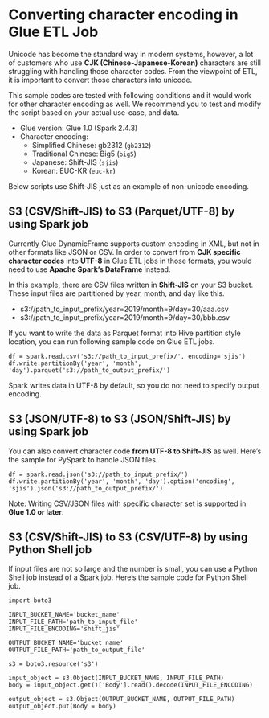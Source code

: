 # Converting character encoding in Glue ETL Job

Unicode has become the standard way in modern systems, however, a lot of customers who use **CJK (Chinese-Japanese-Korean)** characters are still struggling with handling those character codes. From the viewpoint of ETL, it is important to convert those characters into unicode.

This sample codes are tested with following conditions and it would work for other character encoding as well. We recommend you to test and modify the script based on your actual use-case, and data.

* Glue version: Glue 1.0 (Spark 2.4.3)
* Character encoding: 
    * Simplified Chinese: gb2312 (`gb2312`)
    * Traditional Chinese: Big5 (`big5`)
    * Japanese: Shift-JIS (`sjis`)
    * Korean: EUC-KR (`euc-kr`)

Below scripts use Shift-JIS just as an example of non-unicode encoding.

## S3 (CSV/Shift-JIS) to S3 (Parquet/UTF-8) by using Spark job

Currently Glue DynamicFrame supports custom encoding in XML, but not in other formats like JSON or CSV. In order to convert from **CJK specific character codes** into **UTF-8** in Glue ETL jobs in those formats, you would need to use **Apache Spark’s DataFrame** instead.

In this example, there are CSV files written in **Shift-JIS** on your S3 bucket. These input files are partitioned by year, month, and day like this.

* s3://path_to_input_prefix/year=2019/month=9/day=30/aaa.csv
* s3://path_to_input_prefix/year=2019/month=9/day=30/bbb.csv

If you want to write the data as Parquet format into Hive partition style location, you can run following sample code on Glue ETL jobs.

```
df = spark.read.csv('s3://path_to_input_prefix/', encoding='sjis')
df.write.partitionBy('year', 'month', 'day').parquet('s3://path_to_output_prefix/')
```

Spark writes data in UTF-8 by default, so you do not need to specify output encoding.

## S3 (JSON/UTF-8) to S3 (JSON/Shift-JIS) by using Spark job

You can also convert character code **from UTF-8 to Shift-JIS** as well. Here’s the sample for PySpark to handle JSON files.

```
df = spark.read.json('s3://path_to_input_prefix/')
df.write.partitionBy('year', 'month', 'day').option('encoding', 'sjis').json('s3://path_to_output_prefix/')
```

Note: Writing CSV/JSON files with specific character set is supported in **Glue 1.0 or later**.

## S3 (CSV/Shift-JIS) to S3 (CSV/UTF-8) by using Python Shell job

If input files are not so large and the number is small, you can use a Python Shell job instead of a Spark job. Here’s the sample code for Python Shell job.

```
import boto3

INPUT_BUCKET_NAME='bucket_name'
INPUT_FILE_PATH='path_to_input_file'
INPUT_FILE_ENCODING='shift_jis'

OUTPUT_BUCKET_NAME='bucket_name'
OUTPUT_FILE_PATH='path_to_output_file'

s3 = boto3.resource('s3')

input_object = s3.Object(INPUT_BUCKET_NAME, INPUT_FILE_PATH)
body = input_object.get()['Body'].read().decode(INPUT_FILE_ENCODING)

output_object = s3.Object(OUTPUT_BUCKET_NAME, OUTPUT_FILE_PATH)
output_object.put(Body = body)
```
